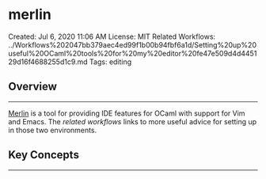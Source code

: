# merlin

Created: Jul 6, 2020 11:06 AM
License: MIT
Related Workflows: ../Workflows%202047bb379aec4ed99f1b00b94fbf6a1d/Setting%20up%20useful%20OCaml%20tools%20for%20my%20editor%20fe47e509d4d445129d16f4688255d1c9.md
Tags: editing

## Overview

---

[Merlin](https://github.com/ocaml/merlin) is a tool for providing IDE features for OCaml with support for Vim and Emacs. The *related workflows* links to more useful advice for setting up in those two environments. 

## Key Concepts

---